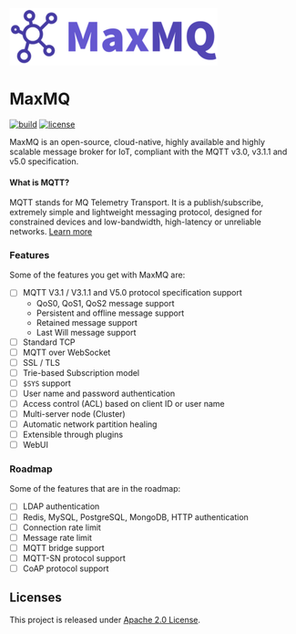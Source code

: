 ![MaxMQ logo](docs/assets/logo.png)

# MaxMQ
[![build](https://github.com/gsalomao/maxmq/actions/workflows/build.yml/badge.svg)](https://github.com/gsalomao/maxmq/actions/workflows/build.yml)
[![license](https://img.shields.io/badge/license-Apache%202.0-blue.svg)](https://opensource.org/licenses/Apache-2.0)

MaxMQ is an open-source, cloud-native, highly available and highly scalable
message broker for IoT, compliant with the MQTT v3.0, v3.1.1 and v5.0
specification.

#### What is MQTT?
MQTT stands for MQ Telemetry Transport. It is a publish/subscribe, extremely
simple and lightweight messaging protocol, designed for constrained devices and
low-bandwidth, high-latency or unreliable networks.
[Learn more](https://mqtt.org/faq)

### Features
Some of the features you get with MaxMQ are:
- [ ] MQTT V3.1 / V3.1.1 and V5.0 protocol specification support
	* QoS0, QoS1, QoS2 message support
	* Persistent and offline message support
	* Retained message support
	* Last Will message support
- [ ] Standard TCP
- [ ] MQTT over WebSocket
- [ ] SSL / TLS
- [ ] Trie-based Subscription model
- [ ] `$SYS` support
- [ ] User name and password authentication
- [ ] Access control (ACL) based on client ID or user name
- [ ] Multi-server node (Cluster)
- [ ] Automatic network partition healing
- [ ] Extensible through plugins
- [ ] WebUI

### Roadmap
Some of the features that are in the roadmap:
- [ ] LDAP authentication
- [ ] Redis, MySQL, PostgreSQL, MongoDB, HTTP authentication
- [ ] Connection rate limit
- [ ] Message rate limit
- [ ] MQTT bridge support
- [ ] MQTT-SN protocol support
- [ ] CoAP protocol support

## Licenses
This project is released under [Apache 2.0 License](./LICENSE).
